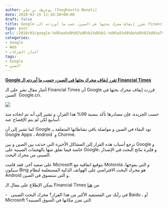 ```yaml
---
author: يوغرطة بن علي (Youghourta Benali)
date: 2010-03-15 11:10:58+00:00
draft: false
title: Google تقرر إيقاف محرك بحثها في الصين، حسب ما أوردته الـ Financial Times
type: post
url: /2010/03/google-%d8%aa%d9%82%d8%b1%d8%b1-%d8%a5%d9%8a%d9%82%d8%a7%d9%81-%d9%85%d8%ad%d8%b1%d9%83-%d8%a8%d8%ad%d8%ab%d9%87%d8%a7-%d9%81%d9%8a-%d8%a7%d9%84%d8%b5%d9%8a%d9%86%d8%8c-%d8%ad%d8%b3%d8%a8-%d9%85%d8%a7/
categories:
- Google
- Web
- أخبار الشركات
tags:
- Google
- الصين
---
```


[**Google تقرر إيقاف محرك بحثها في الصين، حسب ما أوردته الـ Financial Times**](http://www.it-scoop.com/2010/03/google-%d8%aa%d9%82%d8%b1%d8%b1-%d8%a5%d9%8a%d9%82%d8%a7%d9%81-%d9%85%d8%ad%d8%b1%d9%83-%d8%a8%d8%ad%d8%ab%d9%87%d8%a7-%d9%81%d9%8a-%d8%a7%d9%84%d8%b5%d9%8a%d9%86%d8%8c-%d8%ad%d8%b3%d8%a8-%d9%85%d8%a7/)


أشار مقال نشر على الـ Financial Times أن Google قررت إيقاف محرك بحثها في الصين  Google.cn.

[![](http://www.it-scoop.com/wp-content/uploads/2010/03/google-china.jpg)
](http://www.it-scoop.com/2010/03/google-%d8%aa%d9%82%d8%b1%d8%b1-%d8%a5%d9%8a%d9%82%d8%a7%d9%81-%d9%85%d8%ad%d8%b1%d9%83-%d8%a8%d8%ad%d8%ab%d9%87%d8%a7-%d9%81%d9%8a-%d8%a7%d9%84%d8%b5%d9%8a%d9%86%d8%8c-%d8%ad%d8%b3%d8%a8-%d9%85%d8%a7/)

حسب الجريدة، فإن مصادرها تأكد بنسبة 99% هذا القرار، و تشير إلى أنه تم اتخاذه منذ أسابيع لكن لم يتم الإفصاح عنه.

كما تشير إلى أن Google تود البقاء في الصين و مواصلة باقي نشاطاتها المتعلقة بـ Google Apps ، Android  و Chorme.

ترجع أسباب هذه القرار إلى المشاكل الأخيرة التي حدثت بين الصين و بين Google و خاصة فيما تعلق منها بالهجمات الصينية على Google، و فلترة نتائج البحث في الإصدار الصيني من محرك البحث.

على صعيد آخر، فقد قامت Microsoft بتوقيع اتفاقية مع Motorola و التي بموجها، سيكون Bing هو محرك البحث الافتراضي على الهواتف الذكية المستعلمة لنظام Android و التي ستسوق في الصين.

يمكن الإطلاع على مقال الـ Financial Times من [هنا](http://www.ft.com/cms/s/2/dd69e680-2e06-11df-b85c-00144feabdc0.html)

-   في رأيك من المستفيد الأكبر من هذا القرار؟ محرك البحث الصيني Baidu ، أو Microsoft التي تعزز مكانها في السوق الصينية؟
